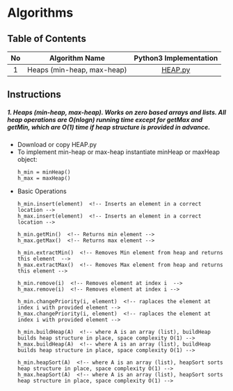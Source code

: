 # Algorithms

## Table of Contents

No | Algorithm Name | Python3 Implementation
:---: | :-----------------------------: | :-----------:
1 | Heaps (min-heap, max-heap) | [HEAP.py](/blob/master/README.md)


## Instructions

##### 1. Heaps (min-heap, max-heap). Works on zero based arrays and lists. All heap operations are O(nlogn) running time except for getMax and getMin, which are O(1) time if heap structure is provided in advance.

* Download or copy HEAP.py
* To implement min-heap or max-heap instantiate minHeap or maxHeap object:
    ```
    h_min = minHeap()
    h_max = maxHeap()
    ```
* Basic Operations
    ```
    h_min.insert(element)  <!-- Inserts an element in a correct location -->
    h_max.insert(element)  <!-- Inserts an element in a correct location -->

    h_min.getMin()  <!-- Returns min element -->
    h_max.getMax()  <!-- Returns max element -->

    h_min.extractMin()  <!-- Removes Min element from heap and returns this element  -->
    h_max.extractMax()  <!-- Removes Max element from heap and returns this element -->

    h_min.remove(i)  <!-- Removes element at index i  -->
    h_max.remove(i)  <!-- Removes element at index i -->

    h_min.changePriority(i, element)  <!-- raplaces the element at index i with provided element -->
    h_max.changePriority(i, element)  <!-- raplaces the element at index i with provided element -->

    h_min.buildHeap(A)  <!-- where A is an array (list), buildHeap builds heap structure in place, space complexity O(1) -->
    h_max.buildHeap(A)  <!-- where A is an array (list), buildHeap builds heap structure in place, space complexity O(1) -->

    h_min.heapSort(A)  <!-- where A is an array (list), heapSort sorts heap structure in place, space complexity O(1) -->
    h_max.heapSort(A)  <!-- where A is an array (list), heapSort sorts heap structure in place, space complexity O(1) -->
    ```
